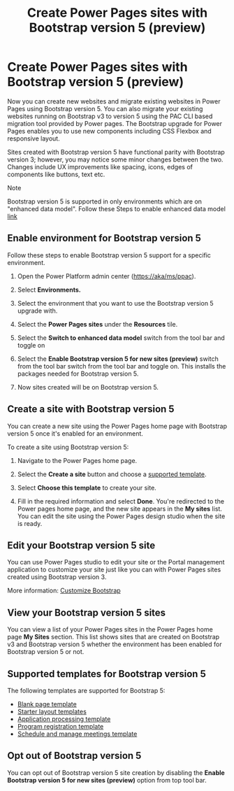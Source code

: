 ﻿---
title: Create Power Pages sites with Bootstrap version 5 (preview)
description: Learn how to create Power Pages sites with Bootstrap version 5.
author: 
ms.topic: conceptual
ms.custom: 
ms.date: 09/11/2023
ms.subservice:
ms.author: 
ms.reviewer: kkendrick
contributors:
    - ProfessorKendrick
---

# Create Power Pages sites with Bootstrap version 5 (preview)

Now you can create new websites and migrate existing websites in Power Pages using Bootstrap version 5. You can also migrate your existing websites running on Bootstrap v3 to version 5 using the PAC CLI based migration tool provided by Power pages. The Bootstrap upgrade for Power Pages enables you to use new components including CSS Flexbox and responsive layout.

Sites created with Bootstrap version 5 have functional parity with Bootstrap version 3; however, you may notice some minor changes between the two. Changes include UX improvements like spacing, icons, edges of components like buttons, text etc.

>[!NOTE]
> Bootstrap version 5 is supported in only environments which are on "enhanced data model". Follow these Steps to enable enhanced data model [link](https://learn.microsoft.com/en-us/power-pages/admin/enhanced-data-model#enable-the-enhanced-data-model-in-an-environment)

## Enable environment for Bootstrap version 5

Follow these steps to enable Bootstrap version 5 support for a specific environment.

1. Open the Power Platform admin center (<https://aka/ms/ppac>).

1. Select **Environments.**

1. Select the environment that you want to use the Bootstrap version 5 upgrade with.

1. Select the **Power Pages sites** under the **Resources** tile.

1. Select the **Switch to enhanced data model** switch from the tool bar and toggle on

1. Select the **Enable Bootstrap version 5 for new sites (preview)** switch from the tool bar switch from the tool bar and toggle on. This installs the packages needed for Bootstrap version 5.

1. Now sites created will be on Bootstrap version 5.

## Create a site with Bootstrap version 5

You can create a new site using the Power Pages home page with Bootstrap version 5 once it's enabled for an environment.

To create a site using Bootstrap version 5:

1. Navigate to the Power Pages home page.

1. Select the **Create a site** button and choose a [supported template](#templates-supported-for-bootstrap-version-5).

1. Select **Choose this template** to create your site.

1. Fill in the required information and select **Done**. You're redirected to the Power pages home page, and the new site appears in the **My sites** list. You can edit the site using the Power Pages design studio when the site is ready.

## Edit your Bootstrap version 5 site

You can use Power Pages studio to edit your site or the Portal management application to customize your site just like you can with Power Pages sites created using Bootstrap version 3.

More information: [Customize Bootstrap](../configure/bootstrap-overview.md#customize-bootstrap)

## View your Bootstrap version 5 sites

You can view a list of your Power Pages sites in the Power Pages home page **My Sites** section. This list shows sites that are created on Bootstrap v3 and Bootstrap version 5 whether the environment has been enabled for Bootstrap version 5 or not.

## Supported templates for Bootstrap version 5

The following templates are supported for Bootstrap 5:

- [Blank page template](../templates/blank.md)
- [Starter layout templates](../templates/starter-layout.md)
- [Application processing template](../templates/building-permit.md)
- [Program registration template](../templates/after-school.md)
- [Schedule and manage meetings template](../templates/book-a-meeting.md)

## Opt out of Bootstrap version 5

You can opt out of Bootstrap version 5 site creation by disabling the **Enable Bootstrap version 5 for new sites (preview)** option from top tool bar.

